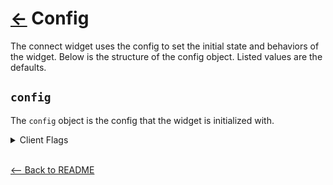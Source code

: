 # [←](../README.md#props) Config

The connect widget uses the config to set the initial state and behaviors of the widget. Below is the structure of the config object. Listed values are the defaults.

## `config`

The `config` object is the config that the widget is initialized with.

<details>
  <summary>Client Flags</summary>

| Field                           | Type                                      | Description                                                                                                                                                                                                                                                                                                       | Required |     Default     |
| ------------------------------- | ----------------------------------------- | ----------------------------------------------------------------------------------------------------------------------------------------------------------------------------------------------------------------------------------------------------------------------------------------------------------------- | :------: | :-------------: |
| `client_redirect_url`           | `string`                                  | This determines the redirect destination at the end of OAuth when used with `is_mobile_webview`: `true` or `oauth_referral_source`: `APP`.                                                                                                                                                                        |    No    |     `null`      |
| `color_scheme`                  | `"light" \| "dark" \| null`               | Load the widget with the specified `color_scheme`.                                                                                                                                                                                                                                                                |    No    |    `"light"`    |
| `current_institution_code`      | `string \| null`                          | Load the widget into the credential view for the specified institution.                                                                                                                                                                                                                                           |    No    |     `null`      |
| `current_institution_guid`      | `string \| null`                          | Load the widget into the credential view for the specified institution.                                                                                                                                                                                                                                           |    No    |     `null`      |
| `current_member_guid`           | `string \| null`                          | Load the widget into a specific member that contains an error or requires multifactor authentication. The widget will determine the best view to load based on the member's current state.                                                                                                                        |    No    |     `null`      |
| `current_microdeposit_guid`     | `string \| null`                          | -                                                                                                                                                                                                                                                                                                                 |    No    |     `null`      |
| `disable_background_agg`        | `boolean \| null`                         | This determines whether background aggregation is enabled or disabled for the member created by the Connect Widget.                                                                                                                                                                                               |    No    |     `null`      |
| `disable_institution_search`    | `boolean \| null`                         | This determines whether the institution search is displayed within the Connect Widget. This option must be used with `current_institution_code`, `current_instituion_guid`, or `current_member_guid`. Set up listener for `mx/connect/backToSearch` postMessage to handle when user will navigate back to search. |    No    |     `false`     |
| `enable_app2app`                | `boolean \| null`                         | This indicates whether OAuth `app2app` behavior is enabled for institutions that support it. When set to `false`, the widget will not direct the end user to the institution's mobile application. This setting currently only affects Chase institutions.                                                        |    No    |     `true`      |
| `include_identity`              | `boolean \| null`                         | This determines whether an account owner identification (AOI, previously called identity verification) is run in addition to the process specified by the `mode`. The AOI runs after the primary process is complete.                                                                                             |    No    |     `null`      |
| `include_transactions`          | `boolean \| null`                         | This determines whether transaction data are retrieved.                                                                                                                                                                                                                                                           |    No    |     `null`      |
| `is_mobile_webview`             | `boolean \| null`                         | This configures the widget to render in a mobile WebView. JavaScript event postMessages are replaced with URL updates.                                                                                                                                                                                            |    No    |     `false`     |
| `mode`                          | `"aggregation" \| "verification" \| null` | `mode` is the most important option for the Connect Widget. This determines what kind of process Connect will run, which affects how you should set many other options.                                                                                                                                           |    No    | `"aggregation"` |
| `oauth_referral_source`         | `string \| null`                          | This determines how MX will respond to the result of an OAuth flow. When set to `APP`, MX will redirect to the URI specified in the `ui_message_webview_url_scheme`. When set to `BROWSER`, MX will send a postMessage but not redirect. If `is_mobile_webview` is `true`, this defaults to `APP`.                |    No    |   `"BROWSER"`   |
| `ui_message_version`            | `integer \| null`                         | This determines which version of postMessage events are triggered. All new implementations must use version 4.                                                                                                                                                                                                    |    No    |       `1`       |
| `ui_message_webview_url_scheme` | `string \| null`                          | This is a client-defined scheme used in OAuth redirects in WebViews; also used in URL updates when these replace postMessages in WebViews.                                                                                                                                                                        |    No    |     `"mx"`      |
| `update_credentials`            | `boolean \| null`                         | Load the widget into a view that allows them to update the current member. Optionally used with `current_member_guid`. This option should be used sparingly. The best practice is to use `current_member_guid` and let the widget resolve the issue.                                                              |    No    |     `false`     |
| `widget_type`                   | `string`                                  | This should always be set to `connect`.                                                                                                                                                                                                                                                                           | **Yes**  |       `-`       |

</details>
<br />

[<-- Back to README](../README.md#props)
